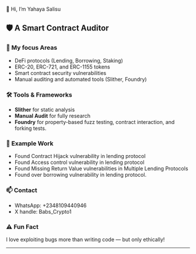 👋 Hi, I’m Yahaya Salisu

## 🛡️ A Smart Contract Auditor

### 🧠 My focus Areas
- DeFi protocols (Lending, Borrowing, Staking)
- ERC-20, ERC-721, and ERC-1155 tokens
- Smart contract security vulnerabilities
- Manual auditing and automated tools (Slither, Foundry)

### 🛠️ Tools & Frameworks
- **Slither** for static analysis 
- **Manual Audit** for fully research
- **Foundry** for property-based fuzz testing, contract interaction, and forking tests.

### 📂 Example Work
- Found Contract Hijack vulnerability in lending protocol
- Found Access control vulnerability in lending protocol
- Found Missing Return Value vulnerabilities in Multiple Lending Protocols
- Found over borrowing vulnerability in lending protocol.

### 📫 Contact
- WhatsApp: +2348109440946
- X handle: Babs_Crypto1  

### ⚠️ Fun Fact
I love exploiting bugs more than writing code — but only ethically!

---
